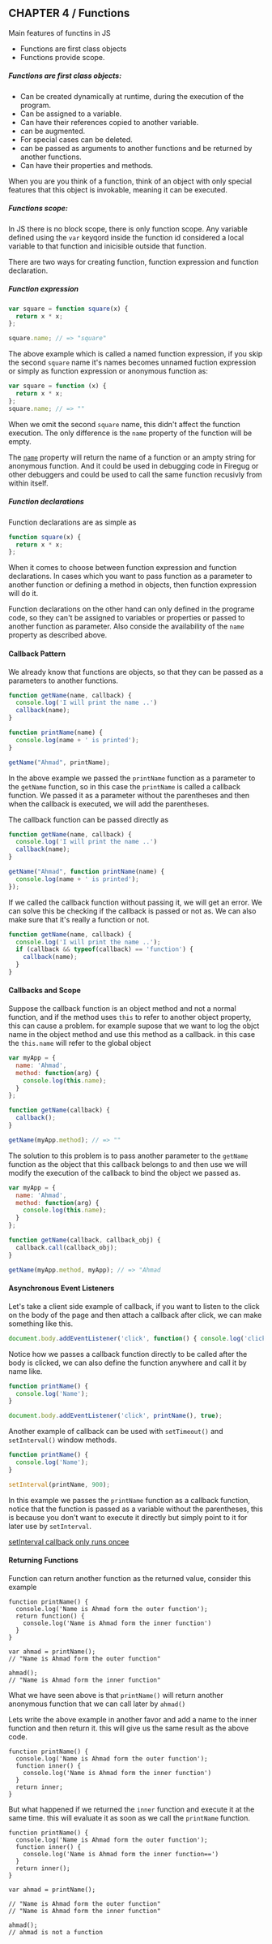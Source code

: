 ## CHAPTER 4 / Functions

Main features of functins in JS

- Functions are first class objects
- Functions provide scope.

##### Functions are first class objects:

- Can be created dynamically at runtime, during the execution of the program.
- Can be assigned to a variable.
- Can have their references copied to another variable.
- can be augmented.
- For special cases can be deleted.
- can be passed as arguments to another functions and be returned by another functions.
- Can have their properties and methods.

When you are you think of a function, think of an object with only special features that this object is invokable, meaning it can be executed.

##### Functions scope:

In JS there is no block scope, there is only function scope. Any variable defined using the `var` keyqord inside the function id considered a local variable to that function and inicisible outside that function.

There are two ways for creating function, function expression and function declaration.

##### Function expression

``` javascript
var square = function square(x) {
  return x * x;
};

square.name; // => "square"
```

The above example which is called a named function expression, if you skip the second `square` name it's names becomes unnamed fuction expression or simply as function expression or anonymous function as:

``` javascript
var square = function (x) {
  return x * x;
};
square.name; // => ""
```

When we omit the second `square` name, this didn't affect the function execution. The only difference is the `name` property of the function will be empty.

The [`name`](https://developer.mozilla.org/en-US/docs/Web/JavaScript/Reference/Global_Objects/Function/name) property will return the name of a function or an ampty string for anonymous function. And it could be used in debugging code in Firegug or other debuggers and could be used to call the same function recusivly from within itself.

##### Function declarations

Function declarations are as simple as

``` javascript
function square(x) {
  return x * x;
};
```

When it comes to choose between function expression and function declarations. In cases which you want to pass function as a parameter to another function or defining a method in objects, then function expression will do it.

Function declarations on the other hand can only defined in the programe code, so they can't be assigned to variables or properties or passed to another function as parameter. Also conside the availability of the `name` property as described above.


#### Callback Pattern

We already know that functions are objects, so that they can be passed as a parameters to another functions.

``` javascript
function getName(name, callback) {
  console.log('I will print the name ..')
  callback(name);
}

function printName(name) {
  console.log(name + ' is printed');
}

getName("Ahmad", printName);
```

In the above example we passed the `printName` function as a parameter to the `getName` function, so in this case the `printName` is called a callback function. We passed it as a parameter without the parentheses and then when the callback is executed, we will add the parentheses.

The callback function can be passed directly as

``` javascript
function getName(name, callback) {
  console.log('I will print the name ..')
  callback(name);
}

getName("Ahmad", function printName(name) {
  console.log(name + ' is printed');
});
```

If we called the callback function without passing it, we will get an error. We can solve this be checking if the callback is passed or not as. We can also make sure that it's really a function or not.

``` javascript
function getName(name, callback) {
  console.log('I will print the name ..');
  if (callback && typeof(callback) == 'function') {
    callback(name);
  }
}
```

#### Callbacks and Scope

Suppose the callback function is an object method and not a normal function, and if the method uses `this` to refer to another object property, this can cause a problem. for example supose that we want to log the objct name in the object method and use this method as a callback. in this case the `this.name` will refer to the global object

``` javascript
var myApp = {
  name: 'Ahmad',
  method: function(arg) {
    console.log(this.name);
  }
};

function getName(callback) {
  callback();
}

getName(myApp.method); // => ""
```

The solution to this problem is to pass another parameter to the `getName` function as the object that this callback belongs to and then use we will modify the execution of the callback to bind the object we passed as.

``` javascript
var myApp = {
  name: 'Ahmad',
  method: function(arg) {
    console.log(this.name);
  }
};

function getName(callback, callback_obj) {
  callback.call(callback_obj);
}

getName(myApp.method, myApp); // => "Ahmad
```

#### Asynchronous Event Listeners

Let's take a client side example of callback, if you want to listen to the click on the body of the page and then attach a callback after click, we can make something like this.

``` javascript
document.body.addEventListener('click', function() { console.log('clicked'); }, true);
```

Notice how we passes a callback function directly to be called after the body is clicked, we can also define the function anywhere and call it by name like.

``` javascript
function printName() {
  console.log('Name');
}

document.body.addEventListener('click', printName(), true);
```

Another example of callback can be used with `setTimeout()` and `setInterval()` window methods.

``` javascript
function printName() {
  console.log('Name');
}

setInterval(printName, 900);
```

In this example we passes the `printName` function as a callback function, notice that the function is passed as a variable without the parentheses, this is because you don't want to execute it directly but simply point to it for later use by `setInterval`.

[setInterval callback only runs oncee](http://stackoverflow.com/questions/10182714/setinterval-callback-only-runs-once)


#### Returning Functions

Function can return another function as the returned value, consider this example

```
function printName() {
  console.log('Name is Ahmad form the outer function');
  return function() {
    console.log('Name is Ahmad form the inner function')
  }
}

var ahmad = printName();
// "Name is Ahmad form the outer function"

ahmad();
// "Name is Ahmad form the inner function"
```

What we have seen above is that `printName()` will return another anonymous function that we can call later by `ahmad()`

Lets write the above example in another favor and add a name to the inner function and then return it. this will give us the same result as the above code.

```
function printName() {
  console.log('Name is Ahmad form the outer function');
  function inner() {
    console.log('Name is Ahmad form the inner function')
  }
  return inner;
}
```

But what happened if we returned the `inner` function and execute it at the same time. this will evaluate it as soon as we call the `printName` function.
```
function printName() {
  console.log('Name is Ahmad form the outer function');
  function inner() {
    console.log('Name is Ahmad form the inner function==')
  }
  return inner();
}

var ahmad = printName();

// "Name is Ahmad form the outer function"
// "Name is Ahmad form the inner function"

ahmad();
// ahmad is not a function

```

















